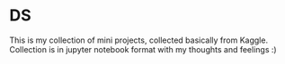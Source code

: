 # DS
This is my collection of mini projects, collected basically from Kaggle.  
Collection is in jupyter notebook format with my thoughts and feelings :)  
